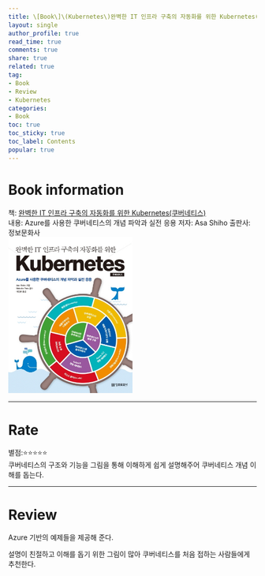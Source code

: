 ```yaml
---
title: \[Book\]\(Kubernetes\)완벽한 IT 인프라 구축의 자동화를 위한 Kubernetes(쿠버네티스)
layout: single
author_profile: true
read_time: true
comments: true
share: true
related: true
tag:
- Book
- Review
- Kubernetes
categories:
- Book
toc: true
toc_sticky: true
toc_label: Contents
popular: true
---
```

# Book information
책: [완벽한 IT 인프라 구축의 자동화를 위한 Kubernetes(쿠버네티스)](http://www.kyobobook.co.kr/product/detailViewKor.laf?ejkGb=KOR&mallGb=KOR&barcode=9788956748412&orderClick=LAG&Kc=)  
내용: Azure를 사용한 쿠버네티스의 개념 파악과 실전 응용
저자: Asa Shiho
출판사: 정보문화사  
<img src="/assets/images/posts/book/kubernetes/kubernetes-with-azure.jpg" width="50%" height="50%">

---
# Rate
별점:⭐⭐⭐⭐⭐  
쿠버네티스의 구조와 기능을 그림을 통해 이해하게 쉽게 설명해주어 쿠버네티스 개념 이해를 돕는다.


---
# Review
Azure 기반의 예제들을 제공해 준다.

설명이 친절하고 이해를 돕기 위한 그림이 많아 쿠버네티스를 처음 접하는 사람들에게 추천한다.
